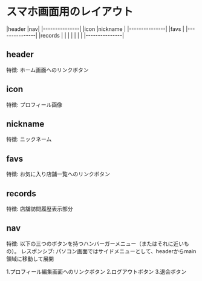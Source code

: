 # スマホ画面用のレイアウト
|header     |nav|
|---------------|
|icon |nickname |
|---------------|
|favs           |
|---------------|
|records         |
|               |
|               |
|               |
|---------------|

## header
  特徴: ホーム画面へのリンクボタン

## icon
  特徴: プロフィール画像

## nickname
  特徴: ニックネーム

## favs
  特徴: お気に入り店舗一覧へのリンクボタン

## records
  特徴: 店舗訪問履歴表示部分



## nav
  特徴: 以下の三つのボタンを持つハンバーガーメニュー（またはそれに近いもの）。
  レスポンシブ: パソコン画面ではサイドメニューとして、headerからmain領域に移動して展開

  1.プロフィール編集画面へのリンクボタン
  2.ログアウトボタン
  3.退会ボタン
